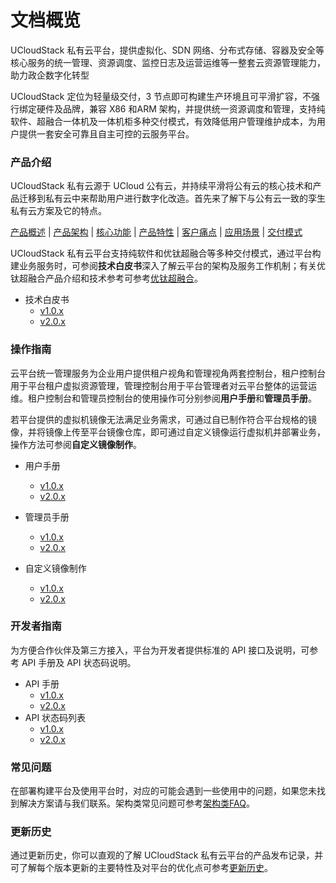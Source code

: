 # 文档概览

UCloudStack 私有云平台，提供虚拟化、SDN 网络、分布式存储、容器及安全等核心服务的统一管理、资源调度、监控日志及运营运维等一整套云资源管理能力，助力政企数字化转型

UCloudStack 定位为轻量级交付，3 节点即可构建生产环境且可平滑扩容，不强行绑定硬件及品牌，兼容 X86 和ARM 架构，并提供统一资源调度和管理，支持纯软件、超融合一体机及一体机柜多种交付模式，有效降低用户管理维护成本，为用户提供一套安全可靠且自主可控的云服务平台。

### 产品介绍

UCloudStack 私有云源于 UCloud 公有云，并持续平滑将公有云的核心技术和产品迁移到私有云中来帮助用户进行数字化改造。首先来了解下与公有云一致的孪生私有云方案及它的特点。

[产品概述](/UCloudStack/v1.0.x/introduction/README.md)   |   [产品架构](/UCloudStack/v1.0.x/introduction/arch.md) |  [核心功能](/UCloudStack/v1.0.x/introduction/features.md)  |  [产品特性](/UCloudStack/v1.0.x/introduction/advantages.md)   |   [客户痛点](/UCloudStack/v1.0.x/introduction/painpoint.md) |  [应用场景](/UCloudStack/introduction/scenario.md)  |  [交付模式](/UCloudStack/v1.0.x/introduction/deliver.md)  

UCloudStack 私有云平台支持纯软件和优钛超融合等多种交付模式，通过平台构建业务服务时，可参阅**技术白皮书**深入了解云平台的架构及服务工作机制；有关优钛超融合产品介绍和技术参考可参考[优钛超融合](https://www.ucloud.cn/site/product/utrion.html)。

* 技术白皮书
    * [v1.0.x](/UCloudStack/v1.0.x/techwhitepaper/README.md)    
    * [v2.0.x](/UCloudStack/v2.0.x/techwhitepaper/README.md)    


### 操作指南

云平台统一管理服务为企业用户提供租户视角和管理视角两套控制台，租户控制台用于平台租户虚拟资源管理，管理控制台用于平台管理者对云平台整体的运营运维。租户控制台和管理员控制台的使用操作可分别参阅**用户手册**和**管理员手册**。

若平台提供的虚拟机镜像无法满足业务需求，可通过自已制作符合平台规格的镜像，并将镜像上传至平台镜像仓库，即可通过自定义镜像运行虚拟机并部署业务，操作方法可参阅**自定义镜像制作**。

* 用户手册 
    * [v1.0.x](/UCloudStack/v1.0.x/userguide/README.md)  
    * [v2.0.x](/UCloudStack/v2.0.x/userguide/README.md)  

* 管理员手册 
    * [v1.0.x](/UCloudStack/v1.0.x/adminguide/README.md)  
    * [v2.0.x](/UCloudStack/v2.0.x/adminguide/README.md)  

* 自定义镜像制作
    * [v1.0.x](/UCloudStack/v1.0.x/customimage/README.md)
    * [v2.0.x](/UCloudStack/v2.0.x/customimage/README.md)

### 开发者指南

为方便合作伙伴及第三方接入，平台为开发者提供标准的 API 接口及说明，可参考 API 手册及 API 状态码说明。
* API 手册
     * [v1.0.x](/UCloudStack/v1.0.x/apiguide/README.md) 
     * [v2.0.x](/UCloudStack/v2.0.x/apiguide/README.md) 
* API 状态码列表
    * [v1.0.x](/UCloudStack/v1.0.x/apiretcode/README.md)
    * [v2.0.x](/UCloudStack/v2.0.x/apiretcode/README.md)

### 常见问题

在部署构建平台及使用平台时，对应的可能会遇到一些使用中的问题，如果您未找到解决方案请与我们联系。架构类常见问题可参考[架构类FAQ](/UCloudStack/faq.md)。

### 更新历史

通过更新历史，你可以直观的了解 UCloudStack 私有云平台的产品发布记录，并可了解每个版本更新的主要特性及对平台的优化点可参考[更新历史](/UCloudStack/changelog/README.md)。



